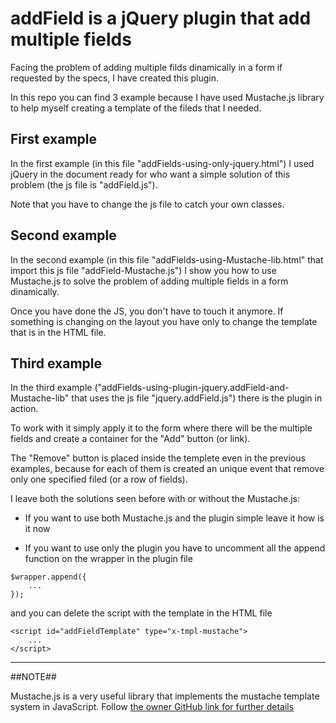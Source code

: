# addField is a jQuery plugin that add multiple fields

Facing the problem of adding multiple filds dinamically in a form if requested by the specs, I have created this plugin.

In this repo you can find 3 example because I have used Mustache.js library to help myself creating a template of the fileds that I needed.

## First example

In the first example (in this file "addFields-using-only-jquery.html") I used jQuery in the document ready for who want a simple solution of this problem (the js file is "addField.js").

Note that you have to change the js file to catch your own classes.

## Second example

In the second example (in this file "addFields-using-Mustache-lib.html" that import this js file "addField-Mustache.js") I show you how to use Mustache.js to solve the problem of adding multiple fields in a form dinamically.

Once you have done the JS, you don't have to touch it anymore. If something is changing on the layout you have only to change the template that is in the HTML file.

## Third example

In the third example ("addFields-using-plugin-jquery.addField-and-Mustache-lib" that uses the js file "jquery.addField.js") there is the plugin in action.

To work with it simply apply it to the form where there will be the multiple fields and create a container for the "Add" button (or link).

The "Remove" button is placed inside the templete even in the previous examples, because for each of them is created an unique event that remove only one specified filed (or a row of fields).

I leave both the solutions seen before with or without the Mustache.js:

* If you want to use both Mustache.js and the plugin simple leave it how is it now

* If you want to use only the plugin you have to uncomment all the append function on the wrapper in the plugin file

```
$wrapper.append({
	...
});
```

and you can delete the script with the template in the HTML file

```
<script id="addFieldTemplate" type="x-tmpl-mustache">
	...
</script>
```

---------

##NOTE##

Mustache.js is a very useful library that implements the mustache template system in JavaScript. Follow [the owner GitHub link for further details](https://github.com/janl/mustache.js/)
